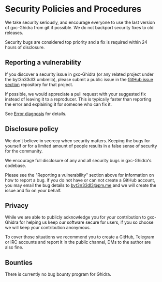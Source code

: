 # Security Policies and Procedures

We take security seriously, and encourage everyone to use the last version of
gxc-Ghidra from git if possible. We do not backport security fixes to old
releases.

Security bugs are considered top priority and a fix is required within 24 hours
of disclosure.

## Reporting a vulnerability

If you discover a security issue in gxc-Ghidra (or any related project under the
byt3n33dl3 umbrella), please submit a public issue in the [GitHub issue
section](https://github.com/byt3n33dl3/gxc-Ghidra/issues) repository for that
project.

If possible, we would appreciate a pull request with your suggested fix
instead of leaving it to a reproducer. This is typically faster than reporting
the error and explaining it for someone who can fix it.

See [Error diagnosis](DEVELOPERS.md#Error_diagnosis) for details.

## Disclosure policy

We don't believe in secrecy when security matters. Keeping the bugs for
yourself or for a limited amount of people results in a false sense of
security for the community.

We encourage full disclosure of any and all security bugs in gxc-Ghidra's codebase.

Please see the "Reporting a vulnerability" section above for information on how
to report a bug. If you do not have or can not create a GitHub account, you may
email the bug details to [byt3n33dl3@pm.me](mailto:byt3n33dl3@proton.me) and we will create the issue and
fix on your behalf.

## Privacy

While we are able to publicly acknowledge you for your contribution to gxc-Ghidra
for helping us keep our software secure for users, if you so choose we will
keep your contribution anonymous.

To cover those situations we recommend you to create a GitHub, Telegram or IRC
accounts and report it in the public channel, DMs to the author are also fine.

## Bounties

There is currently no bug bounty program for Ghidra.

